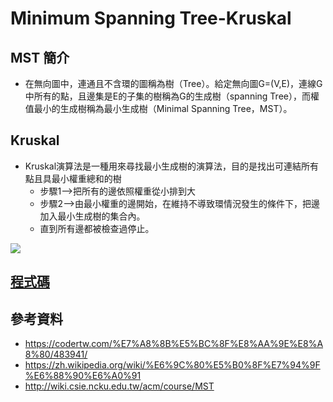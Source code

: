 # Minimum Spanning Tree-Kruskal

## MST 簡介
- 在無向圖中，連通且不含環的圖稱為樹（Tree）。給定無向圖G=(V,E)，連線G中所有的點，且邊集是E的子集的樹稱為G的生成樹（spanning Tree），而權值最小的生成樹稱為最小生成樹（Minimal Spanning Tree，MST）。
 
## Kruskal
- Kruskal演算法是一種用來尋找最小生成樹的演算法，目的是找出可連結所有點且具最小權重總和的樹
  - 步驟1–>把所有的邊依照權重從小排到大  
  - 步驟2–>由最小權重的邊開始，在維持不導致環情況發生的條件下，把邊加入最小生成樹的集合內。  
  - 直到所有邊都被檢查過停止。  
  
![](https://i.imgur.com/dXpIrlS.gif)

## [程式碼](https://github.com/yulin871030/my-learning-note/blob/master/HW6/Dijkstra_06170131.py)

## 參考資料
- https://codertw.com/%E7%A8%8B%E5%BC%8F%E8%AA%9E%E8%A8%80/483941/
- https://zh.wikipedia.org/wiki/%E6%9C%80%E5%B0%8F%E7%94%9F%E6%88%90%E6%A0%91
- http://wiki.csie.ncku.edu.tw/acm/course/MST
